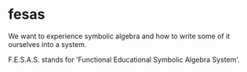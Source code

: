 # fesas
We want to experience symbolic algebra and how to write some of it ourselves into a system.

F.E.S.A.S. stands for 'Functional Educational Symbolic Algebra System'. 
